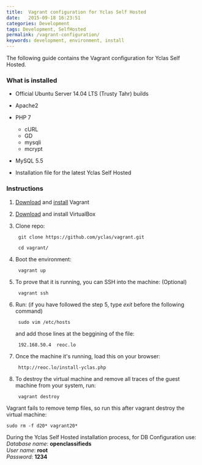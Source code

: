 ```yaml
---
title:  Vagrant configuration for Yclas Self Hosted
date:   2015-09-18 16:23:51
categories: Development
tags: Development, SelfHosted
permalink: /vagrant-configuration/
keywords: development, environment, install
---
```

The following guide contains the Vagrant configuration for Yclas Self Hosted.

### What is installed

+ Official Ubuntu Server 14.04 LTS (Trusty Tahr) builds

+ Apache2

+ PHP 7
  * cURL
  * GD
  * mysqli
  * mcrypt

+ MySQL 5.5

+ Installation file for the latest Yclas Self Hosted


### Instructions

1. [Download](https://www.vagrantup.com/downloads.html) and [install](https://docs.vagrantup.com/v2/installation/index.html) Vagrant

2. [Download](https://www.virtualbox.org/wiki/Downloads) and install VirtualBox

3. Clone repo:

        git clone https://github.com/yclas/vagrant.git
    
        cd vagrant/

4. Boot the environment:

        vagrant up

5. To prove that it is running, you can SSH into the machine: (Optional)

        vagrant ssh

6. Run: (if you have followed the step 5, type _exit_ before the following command)

        sudo vim /etc/hosts

    and add those lines at the beggining of the file:

        192.168.50.4  reoc.lo

7. Once the machine it's running, load this on your browser:

        http://reoc.lo/install-yclas.php

8. To destroy the virtual machine and remove all traces of the guest machine from your system, run: 

        vagrant destroy

Vagrant fails to remove temp files, so run this after vagrant destroy the virtual machine:

    sudo rm -f d20* vagrant20*


During the Yclas Self Hosted installation process, for DB Configuration use:<br>
_Database name_: **openclassifieds** <br>
_User name_: **root**<br> 
_Password_: **1234**




